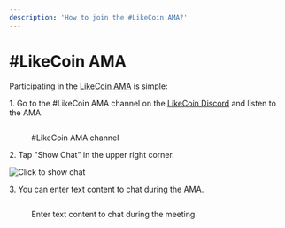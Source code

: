 ```yaml
---
description: 'How to join the #LikeCoin AMA?'
---
```


# #LikeCoin AMA

Participating in the [LikeCoin AMA](https://blog.like.co/zh/tag/%E5%89%B5%E4%BD%9C%E8%80%85%E8%81%8A%E5%A4%A9%E5%AE%A4/) is simple:

1\. Go to the #LikeCoin AMA channel on the [LikeCoin Discord](https://discord.gg/likecoin) and listen to the AMA.

<figure><img src="../../.gitbook/assets/LikeCoin AMA 1.png" alt=""><figcaption><p>#LikeCoin AMA channel</p></figcaption></figure>

2\. Tap "Show Chat" in the upper right corner.

![Click to show chat](<../../.gitbook/assets/Community Call 3.png>)

3\. You can enter text content to chat during the AMA.

<figure><img src="../../.gitbook/assets/LikeCoin AMA 2.png" alt=""><figcaption><p>Enter text content to chat during the meeting</p></figcaption></figure>

